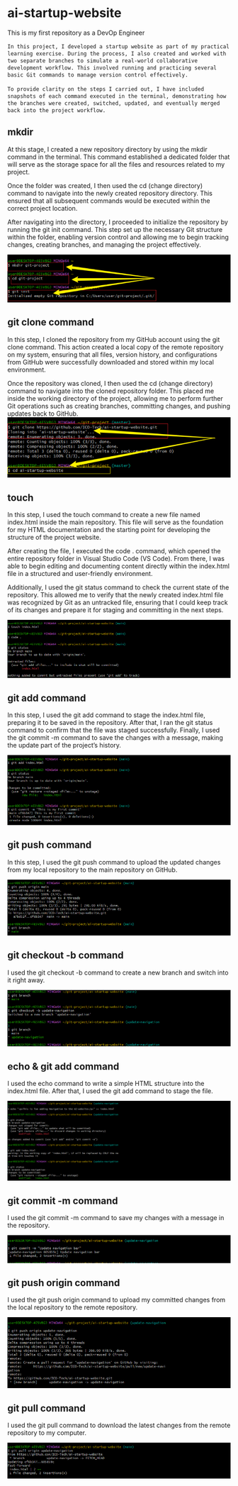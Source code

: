 # ai-startup-website
This is my first repository as a DevOp Engineer
```
In this project, I developed a startup website as part of my practical learning exercise. During the process, I also created and worked with two separate branches to simulate a real-world collaborative development workflow. This involved running and practicing several basic Git commands to manage version control effectively.

To provide clarity on the steps I carried out, I have included snapshots of each command executed in the terminal, demonstrating how the branches were created, switched, updated, and eventually merged back into the project workflow.
```
## mkdir 
At this stage, I created a new repository directory by using the mkdir command in the terminal. This command established a dedicated folder that will serve as the storage space for all the files and resources related to my project.

Once the folder was created, I then used the cd (change directory) command to navigate into the newly created repository directory. This ensured that all subsequent commands would be executed within the correct project location.

After navigating into the directory, I proceeded to initialize the repository by running the git init command. This step set up the necessary Git structure within the folder, enabling version control and allowing me to begin tracking changes, creating branches, and managing the project effectively.

![](./img/1.mkdir.png)

## git clone command
In this step, I cloned the repository from my GitHub account using the git clone command. This action created a local copy of the remote repository on my system, ensuring that all files, version history, and configurations from GitHub were successfully downloaded and stored within my local environment.

Once the repository was cloned, I then used the cd (change directory) command to navigate into the cloned repository folder. This placed me inside the working directory of the project, allowing me to perform further Git operations such as creating branches, committing changes, and pushing updates back to GitHub.
![](./img/2.git-clone.png)

## touch
In this step, I used the touch command to create a new file named index.html inside the main repository. This file will serve as the foundation for my HTML documentation and the starting point for developing the structure of the project website.

After creating the file, I executed the code . command, which opened the entire repository folder in Visual Studio Code (VS Code). From there, I was able to begin editing and documenting content directly within the index.html file in a structured and user-friendly environment.

Additionally, I used the git status command to check the current state of the repository. This allowed me to verify that the newly created index.html file was recognized by Git as an untracked file, ensuring that I could keep track of its changes and prepare it for staging and committing in the next steps.

![](./img/3.index.html.main.png)

## git add command
In this step, I used the git add command to stage the index.html file, preparing it to be saved in the repository. After that, I ran the git status command to confirm that the file was staged successfully. Finally, I used the git commit -m command to save the changes with a message, making the update part of the project’s history.

![](./img/4.git-commit-main.png)

## git push command
In this step, I used the git push command to upload the updated changes from my local repository to the main repository on GitHub. 

![](./img/5.git-push-main.png)

## git checkout -b command
 I used the git checkout -b command to create a new branch and switch into it right away.

![](./img/6.git-branch-update.png)

## echo & git add command
I used the echo command to write a simple HTML structure into the index.html file. After that, I used the git add command to stage the file.

![](./img/7.Tom's-html.png)

## git commit -m command
I used the git commit -m command to save my changes with a message in the repository.

![](./img/8.Tom's-commit.png)

## git push origin command
I used the git push origin command to upload my committed changes from the local repository to the remote repository.

![](./img/9.Tom's-push.png)

## git pull command
I used the git pull command to download the latest changes from the remote repository to my computer.

![](./img/10.git-pull.png)

## 